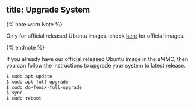 title: Upgrade System
---

{% note warn Note %}

Only for official released Ubuntu images, check [here](https://dl.khadas.com/Firmware/) for official images.

{% endnote %}

If you already have our official released Ubuntu image in the eMMC, then you can follow the instructions to upgrade your system to latest release.

```sh
$ sudo apt update
$ sudo apt full-upgrade
$ sudo do-fenix-full-upgrade
$ sync
$ sudo reboot
```
